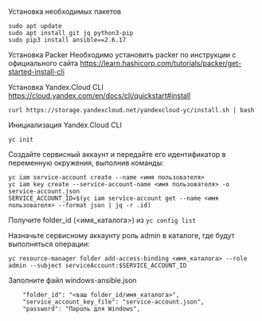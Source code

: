 Установка необходимых пакетов
```
sudo apt update
sudo apt install git jq python3-pip
sudo pip3 install ansible==2.6.17
```

Установка Packer
Необходимо установить packer по инструкции с официального сайта https://learn.hashicorp.com/tutorials/packer/get-started-install-cli

Установка Yandex.Cloud CLI
https://cloud.yandex.com/en/docs/cli/quickstart#install
```
curl https://storage.yandexcloud.net/yandexcloud-yc/install.sh | bash
```
Инициализация Yandex.Cloud CLI
```
yc init
```
Создайте сервисный аккаунт и передайте его идентификатор в переменную окружения, выполнив команды:
```
yc iam service-account create --name <имя пользователя>
yc iam key create --service-account-name <имя пользователя> -o service-account.json
SERVICE_ACCOUNT_ID=$(yc iam service-account get --name <имя пользователя> --format json | jq -r .id)
```

Получите folder_id (<имя_каталога>) из `yc config list`

Назначьте сервисному аккаунту роль admin в каталоге, где будут выполняться операции:
```
yc resource-manager folder add-access-binding <имя_каталога> --role admin --subject serviceAccount:$SERVICE_ACCOUNT_ID
```

Заполните файл windows-ansible.json
```
    "folder_id": "<ваш folder_id/имя_каталога>",
    "service_account_key_file": "service-account.json",
    "password": "Пароль для Windows",
```
